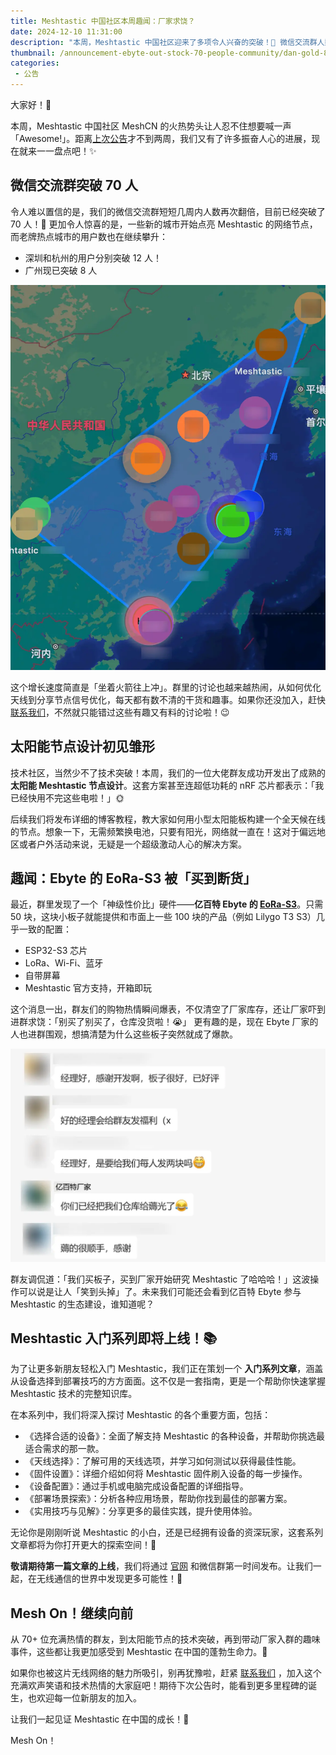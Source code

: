 ```yaml
---
title: Meshtastic 中国社区本周趣闻：厂家求饶？
date: 2024-12-10 11:31:00
description: "本周，Meshtastic 中国社区迎来了多项令人兴奋的突破！🎉 微信交流群人数突破 70 人，多地用户数量显著增长，技术上还开发出了一套成熟的太阳能节点方案。此外，群友们的购物狂潮让性价比神器 EoRa-S3 被「买到断货」，甚至吸引厂家加入群里围观。令人期待的是，我们即将推出全新的Meshtastic 入门系列文章。"
thumbnail: /announcement-ebyte-out-stock-70-people-community/dan-gold-80jPsacAjUs-unsplash.webp
categories:
 - 公告
---
```


大家好！🎉

本周，Meshtastic 中国社区 MeshCN 的火热势头让人忍不住想要喊一声「Awesome!」。距离[上次公告](/announcement-migration-new-domain-meshcn-net/)才不到两周，我们又有了许多振奋人心的进展，现在就来一一盘点吧！✨

## 微信交流群突破 70 人

令人难以置信的是，我们的微信交流群短短几周内人数再次翻倍，目前已经突破了 70 人！👏 更加令人惊喜的是，一些新的城市开始点亮 Meshtastic 的网络节点，而老牌热点城市的用户数也在继续攀升：  
- 深圳和杭州的用户分别突破 12 人！  
- 广州现已突破 8 人  

![Meshtastic 中国社区 Node 节点城市分布图](./announcement-ebyte-out-stock-70-people-community/china-meshtastic-wechat-group-node-map.webp)

这个增长速度简直是「坐着火箭往上冲」。群里的讨论也越来越热闹，从如何优化天线到分享节点信号优化，每天都有数不清的干货和趣事。如果你还没加入，赶快[联系我们](https://meshcn.net/contact)，不然就只能错过这些有趣又有料的讨论啦！😉

## 太阳能节点设计初见雏形

技术社区，当然少不了技术突破！本周，我们的一位大佬群友成功开发出了成熟的 **太阳能 Meshtastic 节点设计**。这套方案甚至连超低功耗的 nRF 芯片都表示：「我已经快用不完这些电啦！」🌞

后续我们将发布详细的博客教程，教大家如何用小型太阳能板构建一个全天候在线的节点。想象一下，无需频繁换电池，只要有阳光，网络就一直在！这对于偏远地区或者户外活动来说，无疑是一个超级激动人心的解决方案。

## 趣闻：Ebyte 的 EoRa-S3 被「买到断货」

最近，群里发现了一个「神级性价比」硬件——**亿百特 Ebyte 的 [EoRa-S3](/flash-meshtastic-firmware-ebyte-eora-s3)**。只需 50 块，这块小板子就能提供和市面上一些 100 块的产品（例如 Lilygo T3 S3）几乎一致的配置：  
- ESP32-S3 芯片  
- LoRa、Wi-Fi、蓝牙  
- 自带屏幕  
- Meshtastic 官方支持，开箱即玩  

这个消息一出，群友们的购物热情瞬间爆表，不仅清空了厂家库存，还让厂家吓到进群求饶：「别买了别买了，仓库没货啦！😭」 更有趣的是，现在 Ebyte 厂家的人也进群围观，想搞清楚为什么这些板子突然就成了爆款。  

![](./announcement-ebyte-out-stock-70-people-community/ebyte-meshtastic-china-wechat-group-screenshot-conversation-chat.webp)

群友调侃道：「我们买板子，买到厂家开始研究 Meshtastic 了哈哈哈！」这波操作可以说是让人「笑到头掉」了。未来我们可能还会看到亿百特 Ebyte 参与 Meshtastic 的生态建设，谁知道呢？

## Meshtastic 入门系列即将上线！📚

为了让更多新朋友轻松入门 Meshtastic，我们正在策划一个 **入门系列文章**，涵盖从设备选择到部署技巧的方方面面。这不仅是一套指南，更是一个帮助你快速掌握 Meshtastic 技术的完整知识库。

在本系列中，我们将深入探讨 Meshtastic 的各个重要方面，包括：  
- 《选择合适的设备》：全面了解支持 Meshtastic 的各种设备，并帮助你挑选最适合需求的那一款。  
- 《天线选择》：了解可用的天线选项，并学习如何测试以获得最佳性能。  
- 《固件设置》：详细介绍如何将 Meshtastic 固件刷入设备的每一步操作。  
- 《设备配置》：通过手机或电脑完成设备配置的详细指导。  
- 《部署场景探索》：分析各种应用场景，帮助你找到最佳的部署方案。  
- 《实用技巧与见解》：分享更多的最佳实践，提升使用体验。  

无论你是刚刚听说 Meshtastic 的小白，还是已经拥有设备的资深玩家，这套系列文章都将为你打开更大的探索空间！🎉

**敬请期待第一篇文章的上线**，我们将通过 [官网](https://meshcn.net/) 和微信群第一时间发布。让我们一起，在无线通信的世界中发现更多可能性！🌟

## Mesh On！继续向前

从 70+ 位充满热情的群友，到太阳能节点的技术突破，再到带动厂家入群的趣味事件，这些都让我更加感受到 Meshtastic 在中国的蓬勃生命力。🎉

如果你也被这片无线网络的魅力所吸引，别再犹豫啦，赶紧 [联系我们](https://meshcn.net/contact) ，加入这个充满欢声笑语和技术热情的大家庭吧！期待下次公告时，能看到更多里程碑的诞生，也欢迎每一位新朋友的加入。

让我们一起见证 Meshtastic 在中国的成长！🚀

Mesh On！